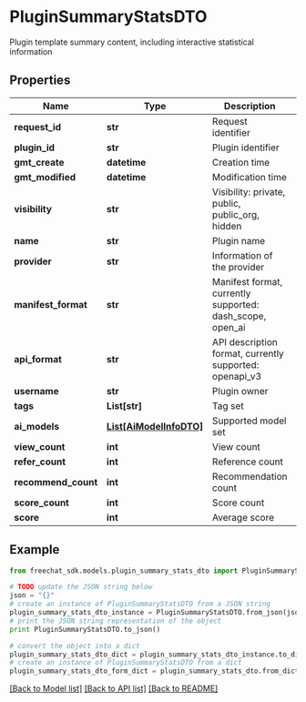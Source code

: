 # PluginSummaryStatsDTO

Plugin template summary content, including interactive statistical information

## Properties

Name | Type | Description | Notes
------------ | ------------- | ------------- | -------------
**request_id** | **str** | Request identifier | [optional] 
**plugin_id** | **str** | Plugin identifier | [optional] 
**gmt_create** | **datetime** | Creation time | [optional] 
**gmt_modified** | **datetime** | Modification time | [optional] 
**visibility** | **str** | Visibility: private, public, public_org, hidden | [optional] 
**name** | **str** | Plugin name | [optional] 
**provider** | **str** | Information of the provider | [optional] 
**manifest_format** | **str** | Manifest format, currently supported: dash_scope, open_ai | [optional] 
**api_format** | **str** | API description format, currently supported: openapi_v3 | [optional] 
**username** | **str** | Plugin owner | [optional] 
**tags** | **List[str]** | Tag set | [optional] 
**ai_models** | [**List[AiModelInfoDTO]**](AiModelInfoDTO.md) | Supported model set | [optional] 
**view_count** | **int** | View count | [optional] 
**refer_count** | **int** | Reference count | [optional] 
**recommend_count** | **int** | Recommendation count | [optional] 
**score_count** | **int** | Score count | [optional] 
**score** | **int** | Average score | [optional] 

## Example

```python
from freechat_sdk.models.plugin_summary_stats_dto import PluginSummaryStatsDTO

# TODO update the JSON string below
json = "{}"
# create an instance of PluginSummaryStatsDTO from a JSON string
plugin_summary_stats_dto_instance = PluginSummaryStatsDTO.from_json(json)
# print the JSON string representation of the object
print PluginSummaryStatsDTO.to_json()

# convert the object into a dict
plugin_summary_stats_dto_dict = plugin_summary_stats_dto_instance.to_dict()
# create an instance of PluginSummaryStatsDTO from a dict
plugin_summary_stats_dto_form_dict = plugin_summary_stats_dto.from_dict(plugin_summary_stats_dto_dict)
```
[[Back to Model list]](../README.md#documentation-for-models) [[Back to API list]](../README.md#documentation-for-api-endpoints) [[Back to README]](../README.md)



